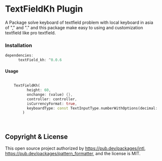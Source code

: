 # TextFieldKh Plugin


A Package solve keyboard of textfield problem with local keyboard in asia of "," and "." and this package make easy to using and customization textfield like pro textfield. 

### Installation
```dart
dependencies:
      textField_kh: ^0.0.6
```

#### Usage
```dart

    TextFieldKh(
          height: 60,
          onchange: (value) {},
          controller: controller,
          isCurrencyFormat: true,
          keyboardType: const TextInputType.numberWithOptions(decimal: true),
        )

 

```
## Copyright & License

This open source project authorized by https://pub.dev/packages/intl, https://pub.dev/packages/pattern_formatter, and the license is MIT.